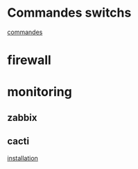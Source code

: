 # Commandes switchs
[commandes](commandes_switch.md)
# firewall

# monitoring
## zabbix

## cacti
[installation](cacti.md)
